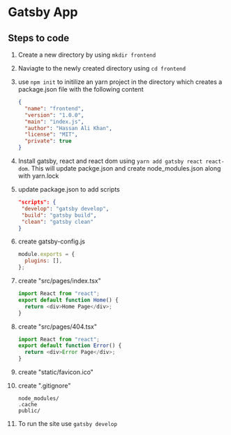 # Gatsby App

## Steps to code

1. Create a new directory by using `mkdir frontend`
2. Naviagte to the newly created directory using `cd frontend`
3. use `npm init` to initilize an yarn project in the directory which creates a package.json file with the following content
   ```json
   {
     "name": "frontend",
     "version": "1.0.0",
     "main": "index.js",
     "author": "Hassan Ali Khan",
     "license": "MIT",
     "private": true
   }
   ```
4. Install gatsby, react and react dom using `yarn add gatsby react react-dom`. This will update packge.json and create node_modules.json along with yarn.lock
5. update package.json to add scripts

   ```json
   "scripts": {
    "develop": "gatsby develop",
    "build": "gatsby build",
    "clean": "gatsby clean"
   }
   ```

6. create gatsby-config.js

   ```js
   module.exports = {
     plugins: [],
   };
   ```

7. create "src/pages/index.tsx"

   ```js
   import React from "react";
   export default function Home() {
     return <div>Home Page</div>;
   }
   ```

8. create "src/pages/404.tsx"

   ```js
   import React from "react";
   export default function Error() {
     return <div>Error Page</div>;
   }
   ```

9. create "static/favicon.ico"

10. create ".gitignore"

    ```
    node_modules/
    .cache
    public/
    ```

11. To run the site use `gatsby develop`
